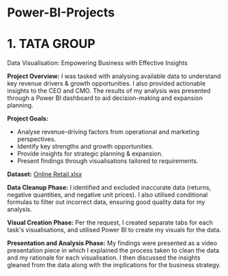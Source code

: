 # Power-BI-Projects

# 1. TATA GROUP
   Data Visualisation: Empowering Business with Effective Insights

**Project Overview:**
I was tasked with analysing available data to understand key revenue drivers & growth opportunities. I also provided actionable insights to the CEO and CMO. The results of my analysis was presented through a Power BI dashboard to aid decision-making and expansion planning.

**Project Goals:**
- Analyse revenue-driving factors from operational and marketing perspectives.
- Identify key strengths and growth opportunities.
- Provide insights for strategic planning & expansion.
- Present findings through visualisations tailored to requirements.

**Dataset:**
[Online Retail.xlsx](https://github.com/MyLittleToy/Power-BI-Projects/files/12643037/Online.Retail.xlsx)

**Data Cleanup Phase:**
I identified and excluded inaccurate data (returns, negative quantities, and negative unit prices). I also utilised conditional formulas to filter out incorrect data, ensuring good quality data for my analysis.

**Visual Creation Phase:**
Per the request, I created separate tabs for each task's visualisations, and utilised Power BI to create my visuals for the data.

**Presentation and Analysis Phase:**
My findings were presented as a video presentation piece in which I explained the process taken to clean the data and my rationale for each visualisation. I then discussed the insights gleaned from the data along with the implications for the business strategy.









